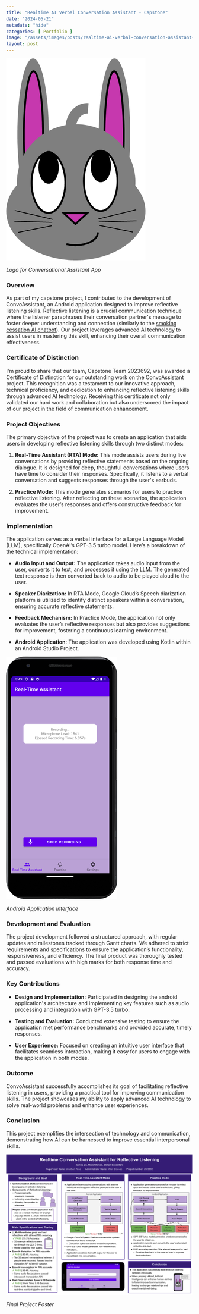 ```yaml
---
title: "Realtime AI Verbal Conversation Assistant - Capstone"
date: "2024-05-21"
metadate: "hide"
categories: [ Portfolio ]
image: "/assets/images/posts/realtime-ai-verbal-conversation-assistant-capstone/logonobackground.png"
layout: post
---
```



![](/assets/images/posts/realtime-ai-verbal-conversation-assistant-capstone/logonobackground.png?w=376)

*Logo for Conversational Assistant App*

### Overview

As part of my capstone project, I contributed to the development of ConvoAssistant, an Android application designed to improve reflective listening skills. Reflective listening is a crucial communication technique where the listener paraphrases their conversation partner's message to foster deeper understanding and connection (similarly to the [smoking cessation AI chatbot](https://marcmorcos.wordpress.com/2021/11/07/ai-chatbot-summer-research/)). Our project leverages advanced AI technology to assist users in mastering this skill, enhancing their overall communication effectiveness.

### Certificate of Distinction

I'm proud to share that our team, Capstone Team 2023692, was awarded a Certificate of Distinction for our outstanding work on the ConvoAssistant project. This recognition was a testament to our innovative approach, technical proficiency, and dedication to enhancing reflective listening skills through advanced AI technology. Receiving this certificate not only validated our hard work and collaboration but also underscored the impact of our project in the field of communication enhancement.

### Project Objectives

The primary objective of the project was to create an application that aids users in developing reflective listening skills through two distinct modes:

1. **Real-Time Assistant (RTA) Mode:** This mode assists users during live conversations by providing reflective statements based on the ongoing dialogue. It is designed for deep, thoughtful conversations where users have time to consider their responses. Specifically, it listens to a verbal conversation and suggests responses through the user's earbuds.

3. **Practice Mode:** This mode generates scenarios for users to practice reflective listening. After reflecting on these scenarios, the application evaluates the user’s responses and offers constructive feedback for improvement.

### Implementation

The application serves as a verbal interface for a Large Language Model (LLM), specifically OpenAI’s GPT-3.5 turbo model. Here’s a breakdown of the technical implementation:

- **Audio Input and Output:** The application takes audio input from the user, converts it to text, and processes it using the LLM. The generated text response is then converted back to audio to be played aloud to the user.

- **Speaker Diarization:** In RTA Mode, Google Cloud’s Speech diarization platform is utilized to identify distinct speakers within a conversation, ensuring accurate reflective statements.

- **Feedback Mechanism:** In Practice Mode, the application not only evaluates the user’s reflective responses but also provides suggestions for improvement, fostering a continuous learning environment.

- **Android Application**: The application was developed using Kotlin within an Android Studio Project.


![](/assets/images/posts/realtime-ai-verbal-conversation-assistant-capstone/image.png?w=300)

*Android Application Interface*

### Development and Evaluation

The project development followed a structured approach, with regular updates and milestones tracked through Gantt charts. We adhered to strict requirements and specifications to ensure the application’s functionality, responsiveness, and efficiency. The final product was thoroughly tested and passed evaluations with high marks for both response time and accuracy.

### Key Contributions

- **Design and Implementation:** Participated in designing the android application's architecture and implementing key features such as audio processing and integration with GPT-3.5 turbo.

- **Testing and Evaluation:** Conducted extensive testing to ensure the application met performance benchmarks and provided accurate, timely responses.

- **User Experience:** Focused on creating an intuitive user interface that facilitates seamless interaction, making it easy for users to engage with the application in both modes.

### Outcome

ConvoAssistant successfully accomplishes its goal of facilitating reflective listening in users, providing a practical tool for improving communication skills. The project showcases my ability to apply advanced AI technology to solve real-world problems and enhance user experiences.

### Conclusion

This project exemplifies the intersection of technology and communication, demonstrating how AI can be harnessed to improve essential interpersonal skills.


![](/assets/images/posts/realtime-ai-verbal-conversation-assistant-capstone/poster.png?w=1024)

*Final Project Poster*
